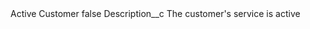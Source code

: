 <?xml version="1.0" encoding="UTF-8"?>
<CustomMetadata xmlns="http://soap.sforce.com/2006/04/metadata" xmlns:xsi="http://www.w3.org/2001/XMLSchema-instance" xmlns:xsd="http://www.w3.org/2001/XMLSchema">
    <label>Active Customer</label>
    <protected>false</protected>
    <values>
        <field>Description__c</field>
        <value xsi:type="xsd:string">The customer&apos;s service is active</value>
    </values>
</CustomMetadata>
